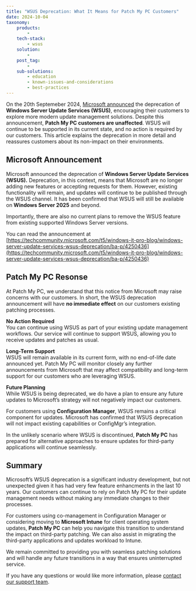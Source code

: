 ```yaml
---
title: "WSUS Deprecation: What It Means for Patch My PC Customers"
date: 2024-10-04
taxonomy:
    products:
        - 
    tech-stack:
        - wsus
    solution:
        - 
    post_tag:
        - 
    sub-solutions:
        - education
        - known-issues-and-considerations
        - best-practices
---
```


On the 20th Septemeber 2024, [Microsoft announced](https://techcommunity.microsoft.com/t5/windows-it-pro-blog/windows-server-update-services-wsus-deprecation/ba-p/4250436) the deprecation of **Windows Server Update Services (WSUS)**, encouraging their customers to explore more modern update management solutions. Despite this announcement, **Patch My PC customers are unaffected**. WSUS will continue to be supported in its current state, and no action is required by our customers. This article explains the deprecation in more detail and reassures customers about its non-impact on their environments.

## Microsoft Announcement

Microsoft announced the deprecation of **Windows Server Update Services (WSUS).** Deprecation, in this context, means that Microsoft are no longer adding new features or accepting requests for them. However, existing functionality will remain, and updates will continue to be published through the WSUS channel. It has been confirmed that WSUS will still be available on **Windows Server 2025** and beyond.

Importantly, there are also no current plans to remove the WSUS feature from existing supported Windows Server versions.

You can read the announcement at [https://techcommunity.microsoft.com/t5/windows-it-pro-blog/windows-server-update-services-wsus-deprecation/ba-p/4250436](https://techcommunity.microsoft.com/t5/windows-it-pro-blog/windows-server-update-services-wsus-deprecation/ba-p/4250436)

## Patch My PC Resonse

At Patch My PC, we understand that this notice from Microsoft may raise concerns with our customers. In short, the WSUS deprecation announcement will have **no immediate effect** on our customers existing patching processes.

**No Action Required**  
You can continue using WSUS as part of your existing update management workflows. Our service will continue to support WSUS, allowing you to receive updates and patches as usual.

**Long-Term Support**  
WSUS will remain available in its current form, with no end-of-life date announced yet. Patch My PC will monitor closely any further announcements from Microsoft that may affect compatibility and long-term support for our customers who are leveraging WSUS.

**Future Planning**  
While WSUS is being deprecated, we do have a plan to ensure any future updates to Microsoft’s strategy will not negatively impact our customers.

For customers using **Configuration Manager**, WSUS remains a critical component for updates. Microsoft has confirmed that WSUS deprecation will not impact existing capabilities or ConfigMgr’s integration.

In the unlikely scenario where WSUS is discontinued, **Patch My PC** has prepared for alternative approaches to ensure updates for third-party applications will continue seamlessly.

## Summary

Microsoft’s WSUS deprecation is a significant industry development, but not unexpected given it has had very few feature enhancments in the last 10 years. Our customers can continue to rely on Patch My PC for their update management needs without making any immediate changes to their processes.

For customers using co-management in Configuration Manager or considering moving to **Microsoft Intune** for client operating system updates, **Patch My PC** can help you navigate this transition to understand the impact on third-party patching. We can also assist in migrating the third-party applications and updates workload to Intune.

We remain committed to providing you with seamless patching solutions and will handle any future transitions in a way that ensures uninterrupted service.

If you have any questions or would like more information, please [contact our support team](https://patchmypc.com/technical-support).